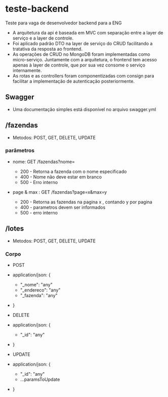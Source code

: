 # teste-backend
Teste para vaga de desenvolvedor backend para a ENG

* A arquitetura da api é baseada em MVC com separação entre a layer de serviço e a layer de controle. 
* Foi aplicado padrão DTO na layer de serviço do CRUD facilitando a tratativa da resposta ao frontend. 
* As operações de CRUD no MongoDB foram implementadas como micro-serviço. Juntamente com a arquitetura, o frontend tem acesso apenas à layer de controle, que por sua vez consome o serviço internamente. 
* As rotas e as controllers foram componentizadas com consign para facilitar a implementação de autenticação posteriormente.

## Swagger 

* Uma documentação simples está disponível no arquivo swagger.yml 

## /fazendas 

* Metodos: POST, GET, DELETE, UPDATE 

### parâmetros
  * nome: GET /fazendas?nome= 
    * 200 - Retorna a fazenda com o nome especificado 
    * 400 - Nome não deve estar em branco 
    * 500 - Erro interno
    
  * page & max : GET /fazendas?page=x&max=y 
    * 200 - Retorna as fazendas na pagina x , contando y por pagina 
    * 400 - parametros devem ser informados 
    * 500 - erro interno 

## /lotes

* Metodos: POST, GET, DELETE, UPDATE 

### Corpo 
  
  * POST
  * application/json: {
      * "_nome": "any"
      * "_endereco": "any"
      * "_fazenda": "any"
  * }
  
  * DELETE 
  * application/json: {
    * "_id": "any"
  * }
  
  * UPDATE 
  
  * application/json: {
    * "_id": "any"
    * ...paramsToUpdate
  * }
